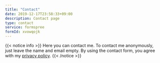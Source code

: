 ```yaml
---
title: "Contact"
date: 2019-12-17T23:58:33+09:00
description: Contact page
type: contact
service: formspree
formId: xvowqojk
---
```


{{< notice info >}}
Here you can contact me. To contact me anonymously, just leave the name and email empty. By using the contact form, you agree with my [privacy policy](privacy).
{{< /notice >}}
